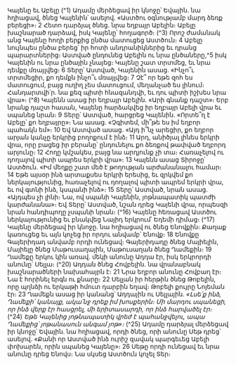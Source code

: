 
Կայենը եւ Աբելը
(^1) Ադամը մերձեցավ իր կնոջը՝ Եվային. նա հղիացավ, ծնեց Կայենին՝ ասելով. «Աստծու օգնությամբ մարդ ձեռք
բերեցի»։ 2 Հետո դարձյալ ծնեց. նրա եղբայր Աբելին։ Աբելը խաշնարած դարձավ, իսկ Կայենը՝ հողագործ։
(^3) Որոշ ժամանակ անց Կայենը հողի բերքից ընծա մատուցեց Աստծուն։ 4 Աբելը նույնպես ընծա բերեց՝ իր հոտի
անդրանիկներից եւ դրանց պարարտներից։ Աստված ընդունեց Աբելին ու նրա ընծաները,^5 իսկ Կայենին ու նրա ընծային
չնայեց։ Կայենը շատ տրտմեց, եւ նրա դեմքը մռայլվեց։ 6 Տերը՝ Աստված, Կայենին ասաց. «Ինչո՞ւ տրտմեցիր, քո դեմքն
ինչո՞ւ մռայլվեց։ 7 Չէ՞ որ եթե զոհ ես մատուցում, բայց ուղիղ չես մատուցում, մեղանչած ես լինում։ Հանդարտվի՛ր. նա
քեզ պիտի հնազանդվի, եւ դու պիտի իշխես նրա վրա»։
(^8) Կայենն ասաց իր եղբայր Աբելին. «Արի գնանք դաշտ»։ Երբ նրանք դաշտ հասան, Կայենը հարձակվեց իր եղբայր
Աբելի վրա եւ սպանեց նրան։ 9 Տերը՝ Աստված, հարցրեց Կայենին. «Որտե՞ղ է Աբելը՝ քո եղբայրը»։ Նա ասաց. «Չգիտեմ,
մի՞թե ես իմ եղբոր պահակն եմ»։ 10 Եվ Աստված ասաց. «Այդ ի՞նչ արեցիր, քո եղբոր արյան կանչը երկրից բողոքում է
ինձ։ 11 Արդ, անիծյալ լինես երկրի վրա, որը բացեց իր բերանը՝ ընդունելու քո ձեռքով թափված եղբորդ արյունը։ 12 Հողը
կմշակես, բայց նա արդյունք չի տա։ Հառաչելով ու դողալով պիտի ապրես երկրի վրա»։ 13 Կայենն ասաց Տիրոջը՝
Աստծուն. «Իմ մեղքը շատ մեծ է թողության արժանանալու համար։ 14 Եթե այսօր ինձ արտաքսես երկրի երեսից, եւ
զրկվեմ քո ներկայությունից, հառաչելով ու դողալով պիտի ապրեմ երկրի վրա, եւ ով գտնի ինձ, կսպանի ինձ»։ 15 Տերը՝
Աստված, նրան ասաց. «Այդպես չի լինի։ Նա, ով սպանի Կայենին, յոթնապատիկ պատժի կարժանանա»։ Եվ Տերը՝
Աստված, նշան դրեց Կայենի վրա, որպեսզի նրան հանդիպողը չսպանի նրան։
(^16) Կայենը հեռացավ Աստծու ներկայությունից եւ բնակվեց Նայիդ երկրում՝ Եդեմի դիմաց։
(^17) Կայենը մերձեցավ իր կնոջը. նա հղիացավ ու ծնեց Ենովքին։ Քաղաք կառուցեց եւ այն կոչեց իր որդու անվամբ՝
Ենովք։ 18 Ենովքը Գայերիդադ անվամբ որդի ունեցավ։ Գայերիդադը ծնեց Մայիելին, Մայիելը ծնեց Մաթուսաղային,
Մաթուսաղան ծնեց Ղամեքին։ 19 Ղամեքը երկու կին առավ. մեկի անունը Ադդա էր, իսկ երկրորդի անունը՝ Սելլա։
(^20) Ադդան ծնեց Հովբելին. նա վրանաբնակ խաշնարածների նախահայրն է։ 21 Նրա եղբոր անունը Հովբաղ էր։ Նա է
հորինել երգն ու քնարը։ 22 Սելլան իր հերթին ծնեց Թոբելին, որը պղնձի ու երկաթի հմուտ դարբին եղավ։ Թոբելի քույրը
Նոյեման էր։ 23 Ղամեքն ասաց իր կանանց՝ Ադդային ու Սելլային.
_«Լսե՛ք ինձ, Ղամեքի՛ կանայք,
ակա՛նջ դրեք իմ խոսքերին։
Մի մարդու սպանեցի, որ ինձ վերք էր հասցրել,
մի երիտասարդի, որ ինձ հարվածել էր։_
(^24) _Եթե Կայենից յոթնապատիկ վրեժ է պահանջվելու,
ապա Ղամեքից՝ յոթանասուն անգամ յոթ»։_
(^25) Ադամը դարձյալ մերձեցավ իր կնոջը՝ Եվային. նա հղիացավ, որդի ծնեց, որի անունը Սեթ դրեց՝ ասելով. «Քանի որ
Աստված ինձ ուրիշ զավակ պարգեւեց Աբելի փոխարեն, որին սպանեց Կայենը»։ 26 Սեթը որդի ունեցավ եւ նրա անունը
դրեց Ենովս։ Նա սկսեց Աստծուն կոչել Տեր։
